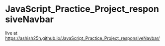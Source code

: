 # JavaScript_Practice_Project_responsiveNavbar

live at https://ashish25h.github.io/JavaScript_Practice_Project_responsiveNavbar/
